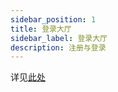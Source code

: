 ```yaml
---
sidebar_position: 1
title: 登录大厅
sidebar_label: 登录大厅
description: 注册与登录
---
```

详见[此处](/docs/intro#4%E6%B3%A8%E5%86%8C%E4%B8%8E%E7%99%BB%E5%BD%95)
